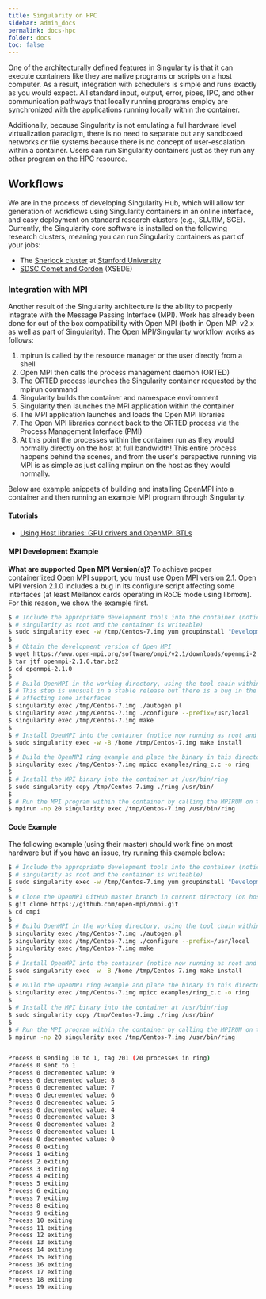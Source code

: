 ```yaml
---
title: Singularity on HPC
sidebar: admin_docs
permalink: docs-hpc
folder: docs
toc: false
---
```


One of the architecturally defined features in Singularity is that it can execute containers like they are native programs or scripts on a host computer. As a result, integration with schedulers is simple and runs exactly as you would expect. All standard input, output, error, pipes, IPC, and other communication pathways that locally running programs employ are synchronized with the applications running locally within the container.

Additionally, because Singularity is not emulating a full hardware level virtualization paradigm, there is no need to separate out any sandboxed networks or file systems because there is no concept of user-escalation within a container. Users can run Singularity containers just as they run any other program on the HPC resource.


## Workflows
We are in the process of developing Singularity Hub, which will allow for generation of workflows using Singularity containers in an online interface, and easy deployment on standard research clusters (e.g., SLURM, SGE). Currently, the Singularity core software is installed on the following research clusters, meaning you can run Singularity containers as part of your jobs:

- The <a href="http://sherlock.stanford.edu" target="_blank" class="no-after">Sherlock cluster</a> at <a href="https://srcc.stanford.edu/" class="no-after" target="_blank">Stanford University</a>
- <a href="https://www.xsede.org/news/-/news/item/7624" target="_blank" class="no-after">SDSC Comet and Gordon</a> (XSEDE)

### Integration with MPI
Another result of the Singularity architecture is the ability to properly integrate with the Message Passing Interface (MPI). Work has already been done for out of the box compatibility with Open MPI (both in Open MPI v2.x as well as part of Singularity). The Open MPI/Singularity workflow works as follows:

 1. mpirun is called by the resource manager or the user directly from a shell
 2. Open MPI then calls the process management daemon (ORTED)
 3. The ORTED process launches the Singularity container requested by the mpirun command
 4. Singularity builds the container and namespace environment
 5. Singularity then launches the MPI application within the container
 6. The MPI application launches and loads the Open MPI libraries
 7. The Open MPI libraries connect back to the ORTED process via the Process Management Interface (PMI)
 8. At this point the processes within the container run as they would normally directly on the host at full bandwidth! This entire process happens behind the scenes, and from the user's perspective running via MPI is as simple as just calling mpirun on the host as they would normally.

Below are example snippets of building and installing OpenMPI into a container and then running an example MPI program through Singularity.

#### Tutorials

 - <a href="/tutorial-gpu-drivers-open-mpi-mtls">Using Host libraries: GPU drivers and OpenMPI BTLs</a>


#### MPI Development Example

**What are supported Open MPI Version(s)?** 
To achieve proper container'ized Open MPI support, you must use Open MPI version 2.1. Open MPI version 2.1.0 includes a bug in its configure script affecting some interfaces (at least Mellanox cards operating in RoCE mode using libmxm). For this reason, we show the example first. 

```bash
$ # Include the appropriate development tools into the container (notice we are calling
$ # singularity as root and the container is writeable)
$ sudo singularity exec -w /tmp/Centos-7.img yum groupinstall "Development Tools"
$
$ # Obtain the development version of Open MPI
$ wget https://www.open-mpi.org/software/ompi/v2.1/downloads/openmpi-2.1.0.tar.bz2
$ tar jtf openmpi-2.1.0.tar.bz2
$ cd openmpi-2.1.0
$
$ # Build OpenMPI in the working directory, using the tool chain within the container
$ # This step is unusual in a stable release but there is a bug in the configure script
$ # affecting some interfaces
$ singularity exec /tmp/Centos-7.img ./autogen.pl
$ singularity exec /tmp/Centos-7.img ./configure --prefix=/usr/local
$ singularity exec /tmp/Centos-7.img make
$
$ # Install OpenMPI into the container (notice now running as root and container is writeable)
$ sudo singularity exec -w -B /home /tmp/Centos-7.img make install
$
$ # Build the OpenMPI ring example and place the binary in this directory
$ singularity exec /tmp/Centos-7.img mpicc examples/ring_c.c -o ring
$
$ # Install the MPI binary into the container at /usr/bin/ring
$ sudo singularity copy /tmp/Centos-7.img ./ring /usr/bin/
$
$ # Run the MPI program within the container by calling the MPIRUN on the host
$ mpirun -np 20 singularity exec /tmp/Centos-7.img /usr/bin/ring

```

#### Code Example

The following example (using their master) should work fine on most hardware but if you have an issue, try running this example below:

```bash
$ # Include the appropriate development tools into the container (notice we are calling
$ # singularity as root and the container is writeable)
$ sudo singularity exec -w /tmp/Centos-7.img yum groupinstall "Development Tools"
$
$ # Clone the OpenMPI GitHub master branch in current directory (on host)
$ git clone https://github.com/open-mpi/ompi.git
$ cd ompi
$
$ # Build OpenMPI in the working directory, using the tool chain within the container
$ singularity exec /tmp/Centos-7.img ./autogen.pl
$ singularity exec /tmp/Centos-7.img ./configure --prefix=/usr/local
$ singularity exec /tmp/Centos-7.img make
$
$ # Install OpenMPI into the container (notice now running as root and container is writeable)
$ sudo singularity exec -w -B /home /tmp/Centos-7.img make install
$
$ # Build the OpenMPI ring example and place the binary in this directory
$ singularity exec /tmp/Centos-7.img mpicc examples/ring_c.c -o ring
$
$ # Install the MPI binary into the container at /usr/bin/ring
$ sudo singularity copy /tmp/Centos-7.img ./ring /usr/bin/
$
$ # Run the MPI program within the container by calling the MPIRUN on the host
$ mpirun -np 20 singularity exec /tmp/Centos-7.img /usr/bin/ring


Process 0 sending 10 to 1, tag 201 (20 processes in ring)
Process 0 sent to 1
Process 0 decremented value: 9
Process 0 decremented value: 8
Process 0 decremented value: 7
Process 0 decremented value: 6
Process 0 decremented value: 5
Process 0 decremented value: 4
Process 0 decremented value: 3
Process 0 decremented value: 2
Process 0 decremented value: 1
Process 0 decremented value: 0
Process 0 exiting
Process 1 exiting
Process 2 exiting
Process 3 exiting
Process 4 exiting
Process 5 exiting
Process 6 exiting
Process 7 exiting
Process 8 exiting
Process 9 exiting
Process 10 exiting
Process 11 exiting
Process 12 exiting
Process 13 exiting
Process 14 exiting
Process 15 exiting
Process 16 exiting
Process 17 exiting
Process 18 exiting
Process 19 exiting
```
